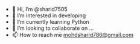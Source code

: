 - 👋 Hi, I’m @sharid7505
- 👀 I’m interested in developing
- 🌱 I’m currently learning Python
- 💞️ I’m looking to collaborate on ...
- 📫 How to reach me mohdsharid786@gmail.com

<!---
sharid7505/sharid7505 is a ✨ special ✨ repository because its `README.md` (this file) appears on your GitHub profile.
You can click the Preview link to take a look at your changes.
--->
